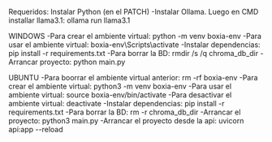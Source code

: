 Requeridos:
Instalar Python (en el PATCH)
-Instalar Ollama. Luego en CMD installar llama3.1:
ollama run llama3.1

WINDOWS
-Para crear el ambiente virtual:
python -m venv boxia-env
-Para usar el ambiente virtual: 
boxia-env\Scripts\activate
-Instalar dependencias:
pip install -r requirements.txt
-Para borrar la BD:
rmdir /s /q chroma_db_dir
-Arrancar proyecto:
python main.py

UBUNTU
-Para boorrar el ambiente virtual anterior:
rm -rf boxia-env
-Para crear el ambiente virtual:
python3 -m venv boxia-env
-Para usar el ambiente virtual: 
source boxia-env/bin/activate
-Para desactivar el ambiente virtual:
deactivate
-Instalar dependencias:
pip install -r requirements.txt
-Para borrar la BD:
rm -r chroma_db_dir
-Arrancar el proyecto:
python3 main.py
-Arrancar el proyecto desde la api:
uvicorn api:app --reload

